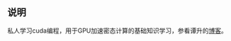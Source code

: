 ## 说明
私人学习cuda编程，用于GPU加速密态计算的基础知识学习，参看谭升的[博客](https://face2ai.com/program-blog/#GPU%E7%BC%96%E7%A8%8B%EF%BC%88CUDA%EF%BC%89)。